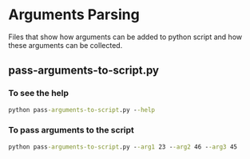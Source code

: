 # Arguments Parsing

Files that show how arguments can be added to python script and how these arguments can be collected.

## pass-arguments-to-script.py

### To see the help
```bat
python pass-arguments-to-script.py --help
```
### To pass arguments to the script
```bat
python pass-arguments-to-script.py --arg1 23 --arg2 46 --arg3 45
```


